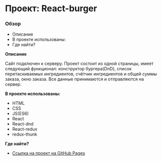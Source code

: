 # Проект: React-burger

### Обзор

* Описание
* В проекте использованы:
* Где найти?

**Описание**

Сайт подключен к серверу. Проект состоит из одной страницы, имеет следующий функционал: конструктор бургера(DnD), список перетаскиваемых ингредиентов, счётчик ингредиентов и общей суммы заказа, окно заказа. Все данные принимаются и отправляются на сервер.

**В проекте использованы:**

* HTML
* CSS
* JS(ES6)
* React
* React-dnd
* React-redux
* redux-thunk

**Где найти?**

* [Ссылка на проект на GitHub Pages](https://Kirill-Kalyuga-spb.github.io/react-burger)